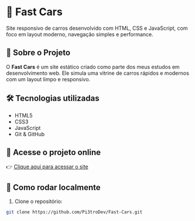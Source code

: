 # 🚗 Fast Cars

Site responsivo de carros desenvolvido com HTML, CSS e JavaScript, com foco em layout moderno, navegação simples e performance.

## 📌 Sobre o Projeto

O **Fast Cars** é um site estático criado como parte dos meus estudos em desenvolvimento web. Ele simula uma vitrine de carros rápidos e modernos com um layout limpo e responsivo.

## 🛠️ Tecnologias utilizadas

- HTML5  
- CSS3  
- JavaScript  
- Git & GitHub  

## 🚀 Acesse o projeto online

👉 [Clique aqui para acessar o site](https://fastcarsofc.netlify.app/)

## 📁 Como rodar localmente

1. Clone o repositório:
```bash
git clone https://github.com/Pi3troDev/Fast-Cars.git
